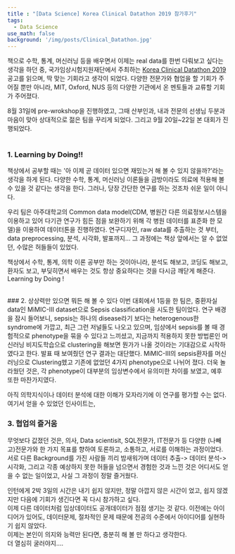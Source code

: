 ```yaml
---
title : "[Data Science] Korea Clinical Datathon 2019 참가후기"
tags:
  - Data Science
use_math: false
background: '/img/posts/Clinical_Datathon.jpg'
---
```


책으로 수학, 통계, 머신러닝 등을 배우면서 이제는 real data를 한번 다뤄보고 싶다는 생각을 하던 중, 국가임상시험지원재단에서 주최하는 [Korea Clinical Datathon 2019](http://datathon.konect.or.kr/)공고를 읽으며, 딱 맞는 기회라고 생각이 되었다. 다양한 전문가와 협업을 할 기회가 주어질 뿐만 아니라, MIT, Oxford, NUS 등의 다양한 기관에서 온 멘토들과 교류할 기회가 주어졌다.  

8월 31일에 pre-wrokshop을 진행하였고, 그때 산부인과, 내과 전문의 선생님 두분과 마음이 맞아 상대적으로 젊은 팀을 꾸리게 되었다. 그리고 9월 20일~22일 본 대회가 진행되었다.  
<br>
### 1. Learning by Doing!!
책상에서 공부할 때는 '아 이제 곧 데이터 있으면 재밌는거 해 볼 수 있지 않을까?'라는 생각을 하게 된다. 다양한 수학, 통계, 머신러닝 이론들을 금방이라도 의료에 적용해 볼 수 있을 것 같다는 생각을 한다. 그러나, 당장 간단한 연구를 하는 것조차 쉬운 일이 아니다.  

우리 팀은 아주대학교의 Common data model(CDM, 병원간 다른 의료정보시스템을 이용하고 있어 다기관 연구가 힘든 점을 보완하기 위해 각 병원 데이터를 표준화 한 모델)을 이용하여 데이터톤을 진행하였다. 연구디자인, raw data를 추출하는 것 부터, data preprocessing, 분석, 시각화, 발표까지... 그 과정에는 책상 앞에서는 알 수 없었던, 수많은 허들들이 있었다. 

책상에서 수학, 통계, 의학 이론 공부만 하는 것이아니라, 분석도 해보고, 코딩도 해보고, 환자도 보고, 부딪히면서 배우는 것도 항상 중요하다는 것을 다시금 깨닫게 해준다. Learning by Doing ! 


<br>
### 2. 상상력만 있으면 뭐든 해 볼 수 있다
이번 대회에서 1등을 한 팀은, 중환자실 data인 MiMIC-III dataset으로 Sepsis classification을 시도한 팀이었다. 연구 배경을 잠시 들어보니, sepsis는 하나의 disease라기 보다는 heterogenous한 syndrome에 가깝고, 최근 그런 저널들도 나오고 있으며, 임상에서 sepsis를 볼 때 경험적으로 phenotype을 묶을 수 있다고 느끼셨고, 지금까지 적용하지 못한 방법론인 머신러닝 비지도학습으로 clustering을 해보면 뭔가가 나올 것이라는 기대감으로 시작하였다고 한다. 발표 때 보여줬던 연구 결과는 대단했다. MiMIC-III의 sepsis환자를 머신러닝으로 Clustering헸고 기존에 없었던 4가지 phenotype으로 나뉘어 졌다. 더욱 놀라웠던 것은, 각 phenotype이 대부분의 임상변수에서 유의미한 차이를 보였고, 예후 또한 마찬가지였다.  

아직 의학지식이나 데이터 분석에 대한 이해가 모자라기에 이 연구를 평가할 수는 없다. 여기서 얻을 수 있었던 인사이트는, 
<br>
### 3.  협업의 즐거움
무엇보다 값졌던 것은, 의사, Data scientisit, SQL전문가, IT전문가 등 다양한 (나빼고)전문가와 한 가지 목표를 향하여 토론하고, 소통하고, 서로를 이해하는 과정이었다.  
서로 다른 Background를 가진 사람들 끼리 밤새워가며 데이터 추출-> 데이터 분석-> 시각화, 그리고 각종 예상하지 못한 허들을 넘으면서 경험한 것과 느낀 것은 어디서도 얻을 수 없는 일이었고, 사실 그 과정이 정말 즐거웠다. 


인턴에게 2박 3일의 시간은 내기 쉽지 않지만, 정말 아깝지 않은 시간이 었고, 쉽지 않겠지만 다음에 기회가 생긴다면 꼭 다시 참가하고 싶다.  
이제 다른 데이터처럼 임상데이터도 공개데이터가 점점 생기는 것 같다. 이전에는 아이디어가 있어도, 데이터문제, 절차적인 문제 때문에 전공의 수준에서 아이디어를 실현하기 쉽지 않았다.  
이제는 본인이 의지와 능력만 된다면, 충분히 해 볼 만 하다고 생각한다.  
더 열심히 굴러야지....

